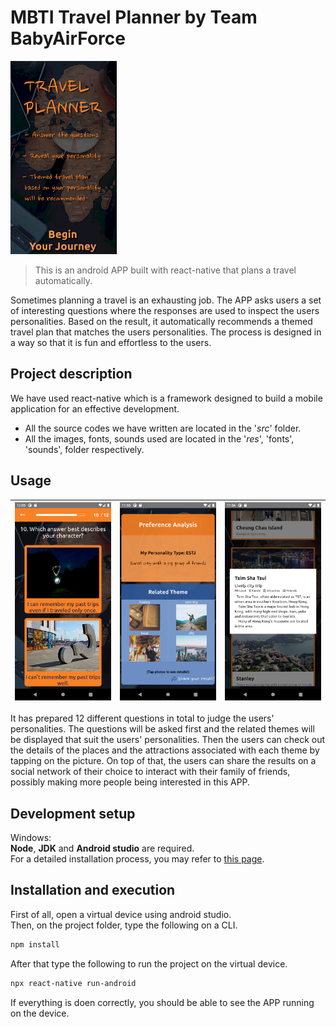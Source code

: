 # MBTI Travel Planner by Team BabyAirForce
<img src="./res/Readme/TitlePage.png" width="170">

> This is an android APP built with react-native that plans a travel automatically.

Sometimes planning a travel is an exhausting job. The APP asks users a set of interesting questions where the responses are used to inspect the users personalities. Based on the result, it automatically recommends a themed travel plan that matches the users personalities. The process is designed in a way so that it is fun and effortless to the users.

## Project description
We have used react-native which is a framework designed to build a mobile application for an effective development.
- All the source codes we have written are located in the '_src_' folder.
- All the images, fonts, sounds used are located in the '_res_', 'fonts', 'sounds', folder respectively.

## Usage
| <img src="./res/Readme/Question.png" width="170"> | <img src="./res/Readme/Detail.png" width="170"> | <img src="./res/Readme/Result.png" width="170"> |
| --- | --- | --- |

It has prepared 12 different questions in total to judge the users' personalities. The questions will be asked first and the related themes will be displayed that suit the users' personalities.
Then the users can check out the details of the places and the attractions associated with each theme by tapping on the picture. 
On top of that, the users can share the results on a social network of their choice to interact with their family of friends, possibly making more people being interested in this APP.


## Development setup
Windows:  
**Node**, **JDK** and **Android studio** are required.  
For a detailed installation process, you may refer to [this page](https://reactnative.dev/docs/environment-setup).

## Installation and execution
First of all, open a virtual device using android studio.  
Then, on the project folder, type the following on a CLI.
```sh
npm install
```
After that type the following to run the project on the virtual device.
```sh
npx react-native run-android
```
If everything is doen correctly, you should be able to see the APP running on the device.
